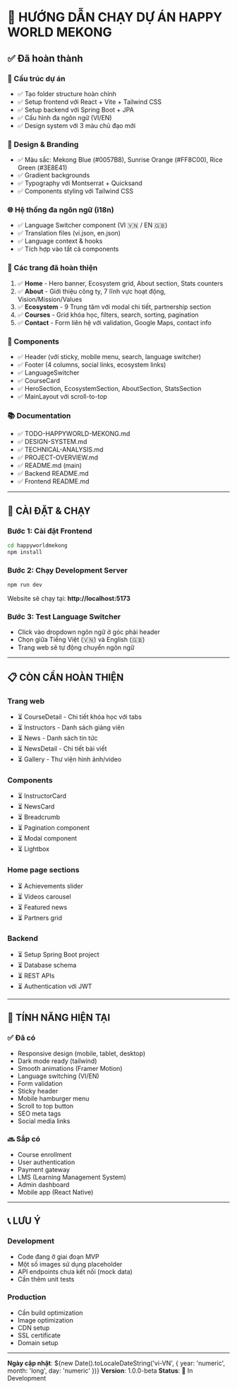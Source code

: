 # 🚀 HƯỚNG DẪN CHẠY DỰ ÁN HAPPY WORLD MEKONG

## ✅ Đã hoàn thành

### 📁 Cấu trúc dự án
- ✅ Tạo folder structure hoàn chỉnh
- ✅ Setup frontend với React + Vite + Tailwind CSS
- ✅ Setup backend với Spring Boot + JPA
- ✅ Cấu hình đa ngôn ngữ (VI/EN)
- ✅ Design system với 3 màu chủ đạo mới

### 🎨 Design & Branding
- ✅ Màu sắc: Mekong Blue (#0057B8), Sunrise Orange (#FF8C00), Rice Green (#3E8E41)
- ✅ Gradient backgrounds
- ✅ Typography với Montserrat + Quicksand
- ✅ Components styling với Tailwind CSS

### 🌐 Hệ thống đa ngôn ngữ (i18n)
- ✅ Language Switcher component (VI 🇻🇳 / EN 🇬🇧)
- ✅ Translation files (vi.json, en.json)
- ✅ Language context & hooks
- ✅ Tích hợp vào tất cả components

### 📄 Các trang đã hoàn thiện
1. ✅ **Home** - Hero banner, Ecosystem grid, About section, Stats counters
2. ✅ **About** - Giới thiệu công ty, 7 lĩnh vực hoạt động, Vision/Mission/Values
3. ✅ **Ecosystem** - 9 Trung tâm với modal chi tiết, partnership section
4. ✅ **Courses** - Grid khóa học, filters, search, sorting, pagination
5. ✅ **Contact** - Form liên hệ với validation, Google Maps, contact info

### 🧩 Components
- ✅ Header (với sticky, mobile menu, search, language switcher)
- ✅ Footer (4 columns, social links, ecosystem links)
- ✅ LanguageSwitcher
- ✅ CourseCard
- ✅ HeroSection, EcosystemSection, AboutSection, StatsSection
- ✅ MainLayout với scroll-to-top

### 📚 Documentation
- ✅ TODO-HAPPYWORLD-MEKONG.md
- ✅ DESIGN-SYSTEM.md  
- ✅ TECHNICAL-ANALYSIS.md
- ✅ PROJECT-OVERVIEW.md
- ✅ README.md (main)
- ✅ Backend README.md
- ✅ Frontend README.md

---

## 🔧 CÀI ĐẶT & CHẠY

### Bước 1: Cài đặt Frontend

```bash
cd happyworldmekong
npm install
```

### Bước 2: Chạy Development Server

```bash
npm run dev
```

Website sẽ chạy tại: **http://localhost:5173**

### Bước 3: Test Language Switcher

- Click vào dropdown ngôn ngữ ở góc phải header
- Chọn giữa Tiếng Việt (🇻🇳) và English (🇬🇧)
- Trang web sẽ tự động chuyển ngôn ngữ

---

## 📋 CÒN CẦN HOÀN THIỆN

### Trang web
- ⏳ CourseDetail - Chi tiết khóa học với tabs
- ⏳ Instructors - Danh sách giảng viên
- ⏳ News - Danh sách tin tức
- ⏳ NewsDetail - Chi tiết bài viết
- ⏳ Gallery - Thư viện hình ảnh/video

### Components
- ⏳ InstructorCard
- ⏳ NewsCard
- ⏳ Breadcrumb
- ⏳ Pagination component
- ⏳ Modal component
- ⏳ Lightbox

### Home page sections
- ⏳ Achievements slider
- ⏳ Videos carousel
- ⏳ Featured news
- ⏳ Partners grid

### Backend
- ⏳ Setup Spring Boot project
- ⏳ Database schema
- ⏳ REST APIs
- ⏳ Authentication với JWT

---

## 🎯 TÍNH NĂNG HIỆN TẠI

### ✅ Đã có
- Responsive design (mobile, tablet, desktop)
- Dark mode ready (tailwind)
- Smooth animations (Framer Motion)
- Language switching (VI/EN)
- Form validation
- Sticky header
- Mobile hamburger menu
- Scroll to top button
- SEO meta tags
- Social media links

### 🔜 Sắp có
- Course enrollment
- User authentication
- Payment gateway
- LMS (Learning Management System)
- Admin dashboard
- Mobile app (React Native)

---

## 📞 LƯU Ý

### Development
- Code đang ở giai đoạn MVP
- Một số images sử dụng placeholder
- API endpoints chưa kết nối (mock data)
- Cần thêm unit tests

### Production
- Cần build optimization
- Image optimization
- CDN setup
- SSL certificate
- Domain setup

---

**Ngày cập nhật**: ${new Date().toLocaleDateString('vi-VN', { year: 'numeric', month: 'long', day: 'numeric' })}
**Version**: 1.0.0-beta
**Status**: 🚧 In Development

